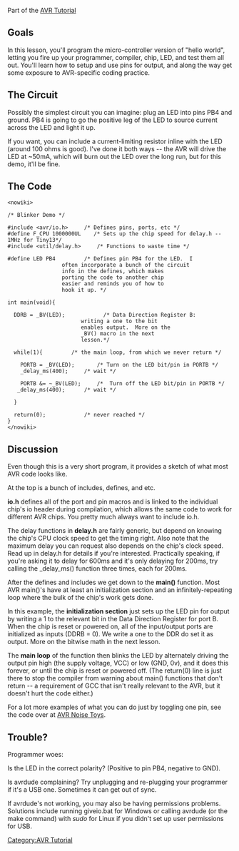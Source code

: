 Part of the [AVR Tutorial](AVR_Tutorial "wikilink")

## Goals

In this lesson, you'll program the micro-controller version of "hello
world", letting you fire up your programmer, compiler, chip, LED, and
test them all out. You'll learn how to setup and use pins for output,
and along the way get some exposure to AVR-specific coding practice.

## The Circuit

Possibly the simplest circuit you can imagine: plug an LED into pins PB4
and ground. PB4 is going to go the positive leg of the LED to source
current across the LED and light it up.

If you want, you can include a current-limiting resistor inline with the
LED (around 100 ohms is good). I've done it both ways -- the AVR will
drive the LED at ~50mA, which will burn out the LED over the long run,
but for this demo, it'll be fine.

## The Code

    <nowiki>

    /* Blinker Demo */

    #include <avr/io.h>     /* Defines pins, ports, etc */
    #define F_CPU 1000000UL    /* Sets up the chip speed for delay.h -- 1MHz for Tiny13*/
    #include <util/delay.h>     /* Functions to waste time */

    #define LED PB4         /* Defines pin PB4 for the LED.  I
                     often incorporate a bunch of the circuit
                     info in the defines, which makes
                     porting the code to another chip
                     easier and reminds you of how to
                     hook it up. */

    int main(void){

      DDRB = _BV(LED);            /* Data Direction Register B:
                           writing a one to the bit
                           enables output.  More on the
                           _BV() macro in the next
                           lesson.*/

      while(1){         /* the main loop, from which we never return */

        PORTB = _BV(LED);       /* Turn on the LED bit/pin in PORTB */
        _delay_ms(400);     /* wait */

        PORTB &= ~_BV(LED);     /*  Turn off the LED bit/pin in PORTB */
       _delay_ms(400);      /* wait */

      }

      return(0);            /* never reached */
    }
    </nowiki>

## Discussion

Even though this is a very short program, it provides a sketch of what
most AVR code looks like.

At the top is a bunch of includes, defines, and etc.

**io.h** defines all of the port and pin macros and is linked to the
individual chip's io header during compilation, which allows the same
code to work for different AVR chips. You pretty much always want to
include io.h.

The delay functions in **delay.h** are fairly generic, but depend on
knowing the chip's CPU clock speed to get the timing right. Also note
that the maximum delay you can request also depends on the chip's clock
speed. Read up in delay.h for details if you're interested. Practically
speaking, if you're asking it to delay for 600ms and it's only delaying
for 200ms, try calling the _delay_ms() function three times, each for
200ms.

After the defines and includes we get down to the **main()** function.
Most AVR main()'s have at least an initialization section and an
infinitely-repeating loop where the bulk of the chip's work gets done.

In this example, the **initialization section** just sets up the LED pin
for output by writing a 1 to the relevant bit in the Data Direction
Register for port B. When the chip is reset or powered on, all of the
input/output ports are initialized as inputs (DDRB = 0). We write a one
to the DDR do set it as output. More on the bitwise math in the next
lesson.

The **main loop** of the function then blinks the LED by alternately
driving the output pin high (the supply voltage, VCC) or low (GND, 0v),
and it does this forever, or until the chip is reset or powered off.
(The return(0) line is just there to stop the compiler from warning
about main() functions that don't return -- a requirement of GCC that
isn't really relevant to the AVR, but it doesn't hurt the code either.)

For a lot more examples of what you can do just by toggling one pin, see
the code over at [AVR Noise Toys](AVR_Noise_Toys "wikilink").

## Trouble?

Programmer woes:

Is the LED in the correct polarity? (Positive to pin PB4, negative to
GND).

Is avrdude complaining? Try unplugging and re-plugging your programmer
if it's a USB one. Sometimes it can get out of sync.

If avrdude's not working, you may also be having permissions problems.
Solutions include running giveio.bat for Windows or calling avrdude (or
the make command) with *sudo* for Linux if you didn't set up user
permissions for USB.

[Category:AVR Tutorial](Category:AVR_Tutorial "wikilink")